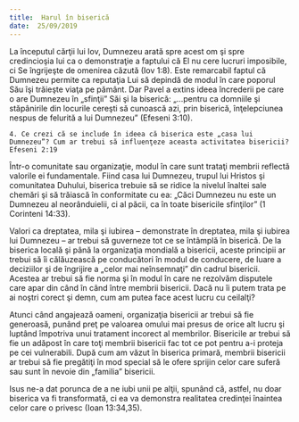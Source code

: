 ```yaml
---
title:  Harul în biserică
date:  25/09/2019
---
```


La începutul cărţii lui Iov, Dumnezeu arată spre acest om şi spre credincioşia lui ca o demonstraţie a faptului că El nu cere lucruri imposibile, ci Se îngrijeşte de omenirea căzută (Iov 1:8). Este remarcabil faptul că Dumnezeu permite ca reputaţia Lui să depindă de modul în care poporul Său îşi trăieşte viaţa pe pământ. Dar Pavel a extins ideea încrederii pe care o are Dumnezeu în „sfinţii” Săi şi la biserică: „…pentru ca domniile şi stăpânirile din locurile cereşti să cunoască azi, prin biserică, înţelepciunea nespus de felurită a lui Dumnezeu” (Efeseni 3:10).

`4. Ce crezi că se include în ideea că biserica este „casa lui Dumnezeu”? Cum ar trebui să influenţeze aceasta activitatea bisericii? Efeseni 2:19`

Într-o comunitate sau organizaţie, modul în care sunt trataţi membrii reflectă valorile ei fundamentale. Fiind casa lui Dumnezeu, trupul lui Hristos şi comunitatea Duhului, biserica trebuie să se ridice la nivelul înaltei sale chemări şi să trăiască în conformitate cu ea: „Căci Dumnezeu nu este un Dumnezeu al neorânduielii, ci al păcii, ca în toate bisericile sfinţilor” (1 Corinteni 14:33).

Valori ca dreptatea, mila şi iubirea – demonstrate în dreptatea, mila şi iubirea lui Dumnezeu – ar trebui să guverneze tot ce se întâmplă în biserică. De la biserica locală şi până la organizaţia mondială a bisericii, aceste principii ar trebui să îi călăuzească pe conducători în modul de conducere, de luare a deciziilor şi de îngrijire a „celor mai neînsemnaţi” din cadrul bisericii. Acestea ar trebui să fie norma şi în modul în care ne rezolvăm disputele care apar din când în când între membrii bisericii. Dacă nu îi putem trata pe ai noştri corect şi demn, cum am putea face acest lucru cu ceilalţi?

Atunci când angajează oameni, organizaţia bisericii ar trebui să fie generoasă, punând preţ pe valoarea omului mai presus de orice alt lucru şi luptând împotriva unui tratament incorect al membrilor. Bisericile ar trebui să fie un adăpost în care toţi membrii bisericii fac tot ce pot pentru a-i proteja pe cei vulnerabili. După cum am văzut în biserica primară, membrii bisericii ar trebui să fie pregătiţi în mod special să le ofere sprijin celor care suferă sau sunt în nevoie din „familia” bisericii.

Isus ne-a dat porunca de a ne iubi unii pe alţii, spunând că, astfel, nu doar biserica va fi transformată, ci ea va demonstra realitatea credinţei înaintea celor care o privesc (Ioan 13:34,35).